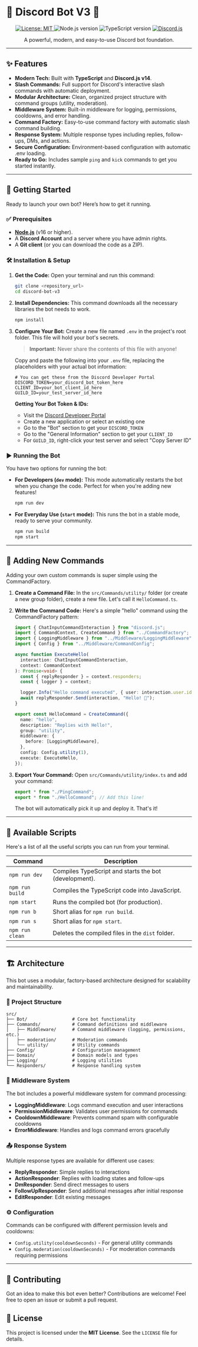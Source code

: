 # 🤖 Discord Bot V3 🤖

<p align="center">
  <a href="https://opensource.org/licenses/MIT">
    <img src="https://img.shields.io/badge/license-MIT-blue.svg" alt="License: MIT">
  </a>
  <img src="https://img.shields.io/badge/node-%3E%3D16.0.0-brightgreen.svg" alt="Node.js version">
  <img src="https://img.shields.io/badge/typescript-%3E%3D5.0.0-blue.svg" alt="TypeScript version">
  <a href="https://discord.js.org">
    <img src="https://img.shields.io/badge/discord.js-v14-7289DA?logo=discord&logoColor=white" alt="Discord.js">
  </a>
</p>

<p align="center">
  A powerful, modern, and easy-to-use Discord bot foundation.
</p>

---

## ✨ Features

- **Modern Tech:** Built with **TypeScript** and **Discord.js v14**.
- **Slash Commands:** Full support for Discord's interactive slash commands with automatic deployment.
- **Modular Architecture:** Clean, organized project structure with command groups (utility, moderation).
- **Middleware System:** Built-in middleware for logging, permissions, cooldowns, and error handling.
- **Command Factory:** Easy-to-use command factory with automatic slash command building.
- **Response System:** Multiple response types including replies, follow-ups, DMs, and actions.
- **Secure Configuration:** Environment-based configuration with automatic .env loading.
- **Ready to Go:** Includes sample `ping` and `kick` commands to get you started instantly.

---

## 🚀 Getting Started

Ready to launch your own bot? Here’s how to get it running.

### ✅ Prerequisites

- [**Node.js**](https://nodejs.org/en/) (v16 or higher).
- A **Discord Account** and a server where you have admin rights.
- A **Git client** (or you can download the code as a ZIP).

### 🛠️ Installation & Setup

1.  **Get the Code:**
    Open your terminal and run this command:

    ```bash
    git clone <repository_url>
    cd discord-bot-v3
    ```

2.  **Install Dependencies:**
    This command downloads all the necessary libraries the bot needs to work.

    ```bash
    npm install
    ```

3.  **Configure Your Bot:**
    Create a new file named `.env` in the project's root folder. This file will hold your bot's secrets.

    > **Important:** Never share the contents of this file with anyone!

    Copy and paste the following into your `.env` file, replacing the placeholders with your actual bot information:

    ```env
    # You can get these from the Discord Developer Portal
    DISCORD_TOKEN=your_discord_bot_token_here
    CLIENT_ID=your_bot_client_id_here
    GUILD_ID=your_test_server_id_here
    ```

    **Getting Your Bot Token & IDs:**

    - Visit the [Discord Developer Portal](https://discord.com/developers/applications)
    - Create a new application or select an existing one
    - Go to the "Bot" section to get your `DISCORD_TOKEN`
    - Go to the "General Information" section to get your `CLIENT_ID`
    - For `GUILD_ID`, right-click your test server and select "Copy Server ID"

### ▶️ Running the Bot

You have two options for running the bot:

- **For Developers (`dev` mode):**
  This mode automatically restarts the bot when you change the code. Perfect for when you're adding new features!

  ```bash
  npm run dev
  ```

- **For Everyday Use (`start` mode):**
  This runs the bot in a stable mode, ready to serve your community.
  ```bash
  npm run build
  npm start
  ```

---

## 🧩 Adding New Commands

Adding your own custom commands is super simple using the CommandFactory.

1.  **Create a Command File:**
    In the `src/Commands/utility/` folder (or create a new group folder), create a new file. Let's call it `HelloCommand.ts`.

2.  **Write the Command Code:**
    Here's a simple "hello" command using the CommandFactory pattern:

    ```typescript
    import { ChatInputCommandInteraction } from "discord.js";
    import { CommandContext, CreateCommand } from "../CommandFactory";
    import { LoggingMiddleware } from "../Middleware/LoggingMiddleware";
    import { Config } from "../Middleware/CommandConfig";

    async function ExecuteHello(
      interaction: ChatInputCommandInteraction,
      context: CommandContext
    ): Promise<void> {
      const { replyResponder } = context.responders;
      const { logger } = context;

      logger.Info("Hello command executed", { user: interaction.user.id });
      await replyResponder.Send(interaction, "Hello! 👋");
    }

    export const HelloCommand = CreateCommand({
      name: "hello",
      description: "Replies with Hello!",
      group: "utility",
      middleware: {
        before: [LoggingMiddleware],
      },
      config: Config.utility(1),
      execute: ExecuteHello,
    });
    ```

3.  **Export Your Command:**
    Open `src/Commands/utility/index.ts` and add your command:
    ```typescript
    export * from "./PingCommand";
    export * from "./HelloCommand"; // Add this line!
    ```
    The bot will automatically pick it up and deploy it. That's it!

---

## 📜 Available Scripts

Here's a list of all the useful scripts you can run from your terminal.

| Command         | Description                                           |
| --------------- | ----------------------------------------------------- |
| `npm run dev`   | Compiles TypeScript and starts the bot (development). |
| `npm run build` | Compiles the TypeScript code into JavaScript.         |
| `npm start`     | Runs the compiled bot (for production).               |
| `npm run b`     | Short alias for `npm run build`.                      |
| `npm run s`     | Short alias for `npm start`.                          |
| `npm run clean` | Deletes the compiled files in the `dist` folder.      |

---

## 🏗️ Architecture

This bot uses a modular, factory-based architecture designed for scalability and maintainability.

### 📁 Project Structure

```
src/
├── Bot/                 # Core bot functionality
├── Commands/            # Command definitions and middleware
│   ├── Middleware/      # Command middleware (logging, permissions, etc.)
│   ├── moderation/      # Moderation commands
│   └── utility/         # Utility commands
├── Config/              # Configuration management
├── Domain/              # Domain models and types
├── Logging/             # Logging utilities
└── Responders/          # Response handling system
```

### 🔧 Middleware System

The bot includes a powerful middleware system for command processing:

- **LoggingMiddleware**: Logs command execution and user interactions
- **PermissionMiddleware**: Validates user permissions for commands
- **CooldownMiddleware**: Prevents command spam with configurable cooldowns
- **ErrorMiddleware**: Handles and logs command errors gracefully

### 📤 Response System

Multiple response types are available for different use cases:

- **ReplyResponder**: Simple replies to interactions
- **ActionResponder**: Replies with loading states and follow-ups
- **DmResponder**: Send direct messages to users
- **FollowUpResponder**: Send additional messages after initial response
- **EditResponder**: Edit existing messages

### ⚙️ Configuration

Commands can be configured with different permission levels and cooldowns:

- `Config.utility(cooldownSeconds)` - For general utility commands
- `Config.moderation(cooldownSeconds)` - For moderation commands requiring permissions

---

## 🤝 Contributing

Got an idea to make this bot even better? Contributions are welcome! Feel free to open an issue or submit a pull request.

## 📝 License

This project is licensed under the **MIT License**. See the `LICENSE` file for details.
